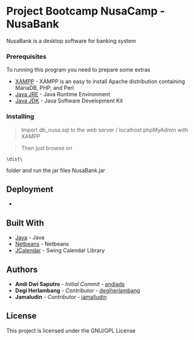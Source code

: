 # Project Bootcamp NusaCamp - NusaBank

NusaBank is a desktop software for banking system

### Prerequisites

To running this program you need to prepare some extras

* [XAMPP](https://www.apachefriends.org/download.html) - XAMPP is an easy to install Apache distribution containing MariaDB, PHP, and Perl
* [Java JRE](https://www.oracle.com/java/technologies/javase-jre8-downloads.html) - Java Runtime Environment
* [Java JDK](https://www.oracle.com/java/technologies/javase-downloads.html) - Java Software Development Kit

### Installing

> Import db_nusa.sql to the web server / localhost phpMyAdmin with XAMPP

> Then just browse on 

```
\dist\
```
folder and run the jar files NusaBank.jar


## Deployment

-

## Built With

* [Java](https://www.oracle.com/java/technologies/javase-downloads.html) - Java
* [Netbeans](https://netbeans.org/) - Netbeans
* [JCalendar](https://toedter.com/jcalendar/) - Swing Calendar Library


## Authors

* **Andi Dwi Saputro** - *Initial Commit* - [andiads](https://github.com/andiads)
* **Degi Herlambang** - *Contributor* - [degiherlambang](https://github.com/degiherlambang)
* **Jamaludin** - *Contributor* - [jamalludin](https://github.com/jamalludin13)

## License

This project is licensed under the GNU/GPL License
